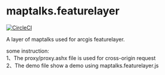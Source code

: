 # maptalks.featurelayer

[![CircleCI](https://circleci.com/gh/maptalks/maptalks.featurelayer.svg?style=shield)](https://circleci.com/gh/MapTalks/maptalks.featurelayer)

A layer of maptalks used for arcgis featurelayer.

some instruction:</br>
1、The proxy/proxy.ashx file is used for cross-origin request</br>
2、The demo file show a demo using maptalks.featurelayer.js
